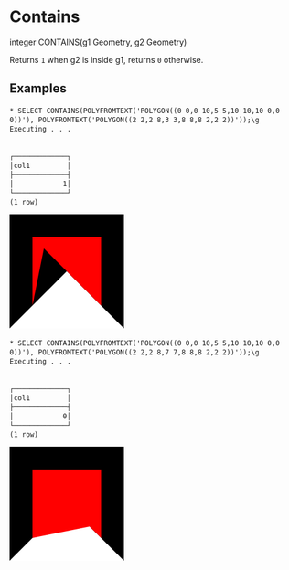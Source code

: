 # Contains #

integer CONTAINS(g1 Geometry, g2 Geometry)

Returns `1` when g2 is inside g1, returns `0` otherwise.

## Examples ##

    * SELECT CONTAINS(POLYFROMTEXT('POLYGON((0 0,0 10,5 5,10 10,10 0,0 0))'), POLYFROMTEXT('POLYGON((2 2,2 8,3 3,8 8,8 2,2 2))'));\g
    Executing . . .


    ┌─────────────┐
    │col1         │
    ├─────────────┤
    │            1│
    └─────────────┘
    (1 row)

![Contains True](contains.svg)

    * SELECT CONTAINS(POLYFROMTEXT('POLYGON((0 0,0 10,5 5,10 10,10 0,0 0))'), POLYFROMTEXT('POLYGON((2 2,2 8,7 7,8 8,8 2,2 2))'));\g
    Executing . . .


    ┌─────────────┐
    │col1         │
    ├─────────────┤
    │            0│
    └─────────────┘
    (1 row)

![Contains False](contains2.svg)
